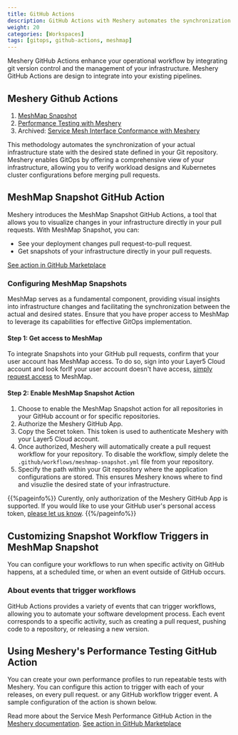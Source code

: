 ```yaml
---
title: GitHub Actions
description: GitHub Actions with Meshery automates the synchronization of Git repositories and visually validates pull requests for efficient development.
weight: 20
categories: [Workspaces]
tags: [gitops, github-actions, meshmap]
---
```

Meshery GitHub Actions enhance your operational workflow by integrating git version control and the management of your infrastructure. Meshery GitHub Actions are design to integrate into your existing pipelines.

## Meshery Github Actions

1. [MeshMap Snapshot](#meshmap-snapshot-github-action)
2. [Performance Testing with Meshery](https://docs.meshery.io/guides/gitops-with-meshery)
3. Archived: [Service Mesh Interface Conformance with Meshery](https://github.com/marketplace/actions/service-mesh-interface-conformance-with-meshery)

This methodology automates the synchronization of your actual infrastructure state with the desired state defined in your Git repository. Meshery enables GitOps by offering a comprehensive view of your infrastructure, allowing you to verify workload designs and Kubernetes cluster configurations before merging pull requests.

## MeshMap Snapshot GitHub Action

Meshery introduces the MeshMap Snapshot GitHub Actions, a tool that allows you to visualize changes in your infrastructure directly in your pull requests. With MeshMap Snapshot, you can:

- See your deployment changes pull request-to-pull request.
- Get snapshots of your infrastructure directly in your pull requests.

[See action in GitHub Marketplace](https://github.com/marketplace/actions/meshmap-snapshot)

### Configuring MeshMap Snapshots

MeshMap serves as a fundamental component, providing visual insights into infrastructure changes and facilitating the synchronization between the actual and desired states. Ensure that you have proper access to MeshMap to leverage its capabilities for effective GitOps implementation.

#### Step 1: Get access to MeshMap

To integrate Snapshots into your GitHub pull requests, confirm that your user account has MeshMap access. To do so, sign into your Layer5 Cloud account and look forIf your user account doesn't have access, [simply request access](https://meshery.layer5.io/account/subscriptions) to MeshMap.

#### Step 2: Enable MeshMap Snapshot Action

1. Choose to enable the MeshMap Snapshot action for all repositories in your GitHub account or for specific repositories.
1. Authorize the Meshery GitHub App.
1. Copy the Secret token. This token is used to authenticate Meshery with your Layer5 Cloud account.
1. Once authorized, Meshery will automatically create a pull request workflow for your repository. To disable the workflow, simply delete the `.github/workflows/meshmap-snapshot.yml` file from your repository.
1. Specify the path within your Git repository where the application configurations are stored. This ensures Meshery knows where to find and visuzlie the desired state of your infrastructure.

{{%pageinfo%}}
Curently, only authorization of the Meshery GitHub App is supported. If you would like to use your GitHub user's personal access token, [please let us know](https://meshery.layer5.io/support). {{%/pageinfo%}}


## Customizing Snapshot Workflow Triggers in MeshMap Snapshot

You can configure your workflows to run when specific activity on GitHub happens, at a scheduled time, or when an event outside of GitHub occurs.

### About events that trigger workflows

GitHub Actions provides a variety of events that can trigger workflows, allowing you to automate your software development process. Each event corresponds to a specific activity, such as creating a pull request, pushing code to a repository, or releasing a new version.

## Using Meshery's Performance Testing GitHub Action

You can create your own performance profiles to run repeatable tests with Meshery. You can configure this action to trigger with each of your releases, on every pull request. or any GitHub workflow trigger event. A sample configuration of the action is shown below.

Read more about the Service Mesh Performance GitHub Action in the [Meshery documentation](https://docs.meshery.io/guides/gitops-with-meshery). [See action in GitHub Marketplace](https://github.com/marketplace/actions/performance-testing-with-meshery)
